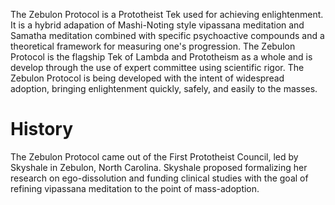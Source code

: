 The Zebulon Protocol is a Prototheist Tek used for achieving enlightenment.
It is a hybrid adapation of Mashi-Noting style vipassana meditation and Samatha meditation combined with specific psychoactive compounds and a theoretical framework for measuring one's progression.
The Zebulon Protocol is the flagship Tek of Lambda and Prototheism as a whole and is develop through the use of expert committee using scientific rigor.
The Zebulon Protocol is being developed with the intent of widespread adoption, bringing enlightenment quickly, safely, and easily to the masses.

# History
The Zebulon Protocol came out of the First Prototheist Council, led by Skyshale in Zebulon, North Carolina.
Skyshale proposed formalizing her research on ego-dissolution and funding clinical studies with the goal of refining vipassana meditation to the point of mass-adoption.
